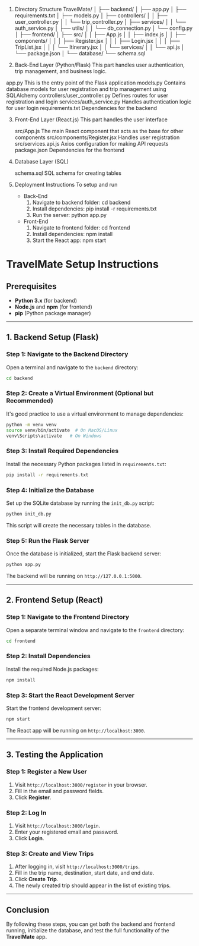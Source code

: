1. Directory Structure
  TravelMate/
│
├── backend/
│   ├── app.py
│   ├── requirements.txt
│   ├── models.py
│   ├── controllers/
│   │   ├── user_controller.py
│   │   └── trip_controller.py
│   ├── services/
│   │   └── auth_service.py
│   ├── utils/
│   │   └── db_connection.py
│   └── config.py
│
├── frontend/
│   ├── src/
│   │   ├── App.js
│   │   ├── index.js
│   │   ├── components/
│   │   │   ├── Register.jsx
│   │   │   ├── Login.jsx
│   │   │   ├── TripList.jsx
│   │   │   └── Itinerary.jsx
│   │   └── services/
│   │       └── api.js
│   └── package.json
│
└── database/
    └── schema.sql

2. Back-End Layer (Python/Flask)
   This part handles user authentication, trip management, and business logic.
   
  app.py
    This is the entry point of the Flask application
   models.py
     Contains database models for user registration and trip management using SQLAlchemy
   controllers/user_controller.py
     Defines routes for user registration and login
   services/auth_service.py
     Handles authentication logic for user login
   requirements.txt
     Dependencies for the backend

3. Front-End Layer (React.js)
   This part handles the user interface

   src/App.js
     The main React component that acts as the base for other components
   src/components/Register.jsx
     Handles user registration
   src/services.api.js
     Axios configuration for making API requests
   package.json
     Dependencies for the frontend

4. Database Layer (SQL)
   
   schema.sql
     SQL schema for creating tables

5. Deployment Instructions
   To setup and run
   -  Back-End
       1. Navigate to backend folder: cd backend
       2. Install dependencies: pip install -r requirements.txt
       3. Run the server: python app.py
    - Front-End
        1. Navigate to frontend folder: cd frontend
        2. Install dependencies: npm install
        3. Start the React app: npm start


# TravelMate Setup Instructions

## Prerequisites
- **Python 3.x** (for backend)
- **Node.js** and **npm** (for frontend)
- **pip** (Python package manager)

---

## 1. Backend Setup (Flask)

### Step 1: Navigate to the Backend Directory
Open a terminal and navigate to the `backend` directory:
```bash
cd backend
```

### Step 2: Create a Virtual Environment (Optional but Recommended)
It's good practice to use a virtual environment to manage dependencies:
```bash
python -m venv venv
source venv/bin/activate  # On MacOS/Linux
venv\Scripts\activate   # On Windows
```

### Step 3: Install Required Dependencies
Install the necessary Python packages listed in `requirements.txt`:
```bash
pip install -r requirements.txt
```

### Step 4: Initialize the Database
Set up the SQLite database by running the `init_db.py` script:
```bash
python init_db.py
```

This script will create the necessary tables in the database.

### Step 5: Run the Flask Server
Once the database is initialized, start the Flask backend server:
```bash
python app.py
```

The backend will be running on `http://127.0.0.1:5000`.

---

## 2. Frontend Setup (React)

### Step 1: Navigate to the Frontend Directory
Open a separate terminal window and navigate to the `frontend` directory:
```bash
cd frontend
```

### Step 2: Install Dependencies
Install the required Node.js packages:
```bash
npm install
```

### Step 3: Start the React Development Server
Start the frontend development server:
```bash
npm start
```

The React app will be running on `http://localhost:3000`.

---

## 3. Testing the Application

### Step 1: Register a New User
1. Visit `http://localhost:3000/register` in your browser.
2. Fill in the email and password fields.
3. Click **Register**.

### Step 2: Log In
1. Visit `http://localhost:3000/login`.
2. Enter your registered email and password.
3. Click **Login**.

### Step 3: Create and View Trips
1. After logging in, visit `http://localhost:3000/trips`.
2. Fill in the trip name, destination, start date, and end date.
3. Click **Create Trip**.
4. The newly created trip should appear in the list of existing trips.

---

## Conclusion
By following these steps, you can get both the backend and frontend running, initialize the database, and test the full functionality of the **TravelMate** app.
